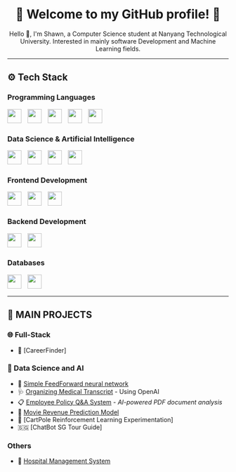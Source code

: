 <h1 align="center">🌟 Welcome to my GitHub profile! 🌟</h1>

<p align="center">
  Hello 👋, I'm Shawn, a Computer Science student at Nanyang Technological University. Interested in mainly software Development and Machine Learning fields.
</p>

---

## ⚙️ Tech Stack

### Programming Languages  
<span>
  <img src="https://cdn.jsdelivr.net/gh/devicons/devicon/icons/c/c-original.svg" width="32" style="margin-right: 10px;" />
  <img src="https://cdn.jsdelivr.net/gh/devicons/devicon/icons/python/python-original.svg" width="32" style="margin-right: 10px;" />
  <img src="https://cdn.jsdelivr.net/gh/devicons/devicon/icons/java/java-original.svg" width="32" style="margin-right: 10px;" />
  <img src="https://cdn.jsdelivr.net/gh/devicons/devicon/icons/javascript/javascript-original.svg" width="32" style="margin-right: 10px;" />
  <img src="https://cdn.jsdelivr.net/gh/devicons/devicon/icons/typescript/typescript-original.svg" width="32" />
</span>

### Data Science & Artificial Intelligence  
<span>
  <img src="https://cdn.jsdelivr.net/gh/devicons/devicon/icons/numpy/numpy-original.svg" width="32" style="margin-right: 10px;" />
  <img src="https://cdn.jsdelivr.net/gh/devicons/devicon/icons/pandas/pandas-original.svg" width="32" style="margin-right: 10px;" />
  <img src="https://cdn.jsdelivr.net/gh/devicons/devicon/icons/scikitlearn/scikitlearn-original.svg" width="32" style="margin-right: 10px;" />
  <img src="https://cdn.jsdelivr.net/gh/devicons/devicon/icons/pytorch/pytorch-original.svg" width="32" style="margin-right: 10px;" />
  
</span>

### Frontend Development  
<span>
  <img src="https://cdn.jsdelivr.net/gh/devicons/devicon/icons/react/react-original.svg" width="32" style="margin-right: 10px;" />
  <img src="https://cdn.jsdelivr.net/gh/devicons/devicon/icons/html5/html5-original.svg" width="32" style="margin-right: 10px;" />
  <img src="https://cdn.jsdelivr.net/gh/devicons/devicon/icons/css3/css3-original.svg" width="32" />
</span>

### Backend Development  
<span>
  <img src="https://cdn.jsdelivr.net/gh/devicons/devicon/icons/nodejs/nodejs-original.svg" width="32" style="margin-right: 10px;" />
  <img src="https://cdn.jsdelivr.net/gh/devicons/devicon/icons/express/express-original.svg" width="32" />
</span>

### Databases  
<span>
  <img src="https://cdn.jsdelivr.net/gh/devicons/devicon/icons/mysql/mysql-original.svg" width="32" style="margin-right: 10px;" />
  <img src="https://cdn.jsdelivr.net/gh/devicons/devicon/icons/mongodb/mongodb-original.svg" width="32" />
</span>

---

## 👑 MAIN PROJECTS

### 🌐 Full-Stack
- 📘 [CareerFinder]

### 🤖 Data Science and AI
- 🥀 [Simple FeedForward neural network](https://github.com/shawnchow7/simpleNeuralNetwork)
- 🩺 [Organizing Medical Transcript](https://github.com/shawnchow7/Organizing-Medical-Transcript) - Using OpenAI
- 📋 [Employee Policy Q&A System](https://github.com/shawnchow7/employee-policy-qa) - *AI-powered PDF document analysis*
- 🍿 [Movie Revenue Prediction Model](https://github.com/shawnchow7/movie-prediction-revenue)
- 🛞 [CartPole Reinforcement Learning Experimentation] 
- 🇸🇬 [ChatBot SG Tour Guide]


### Others
- 🏥 [Hospital Management System](https://github.com/shawnchow7/Hospital-Management-System)

